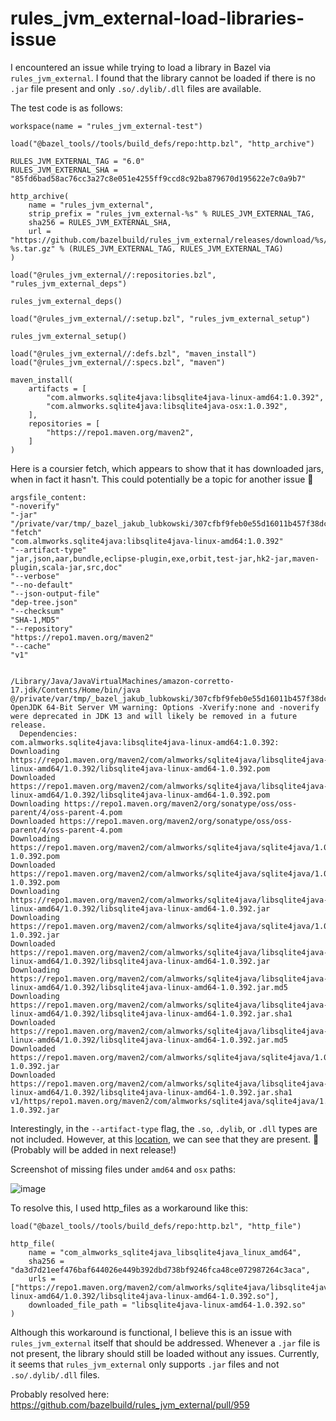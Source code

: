 # rules_jvm_external-load-libraries-issue

I encountered an issue while trying to load a library in Bazel via `rules_jvm_external`. I found that the library cannot be loaded if there is no `.jar` file present and only `.so/.dylib/.dll` files are available.

The test code is as follows:
```
workspace(name = "rules_jvm_external-test")

load("@bazel_tools//tools/build_defs/repo:http.bzl", "http_archive")

RULES_JVM_EXTERNAL_TAG = "6.0"
RULES_JVM_EXTERNAL_SHA = "85fd6bad58ac76cc3a27c8e051e4255ff9ccd8c92ba879670d195622e7c0a9b7"

http_archive(
    name = "rules_jvm_external",
    strip_prefix = "rules_jvm_external-%s" % RULES_JVM_EXTERNAL_TAG,
    sha256 = RULES_JVM_EXTERNAL_SHA,
    url = "https://github.com/bazelbuild/rules_jvm_external/releases/download/%s/rules_jvm_external-%s.tar.gz" % (RULES_JVM_EXTERNAL_TAG, RULES_JVM_EXTERNAL_TAG)
)

load("@rules_jvm_external//:repositories.bzl", "rules_jvm_external_deps")

rules_jvm_external_deps()

load("@rules_jvm_external//:setup.bzl", "rules_jvm_external_setup")

rules_jvm_external_setup()

load("@rules_jvm_external//:defs.bzl", "maven_install")
load("@rules_jvm_external//:specs.bzl", "maven")

maven_install(
    artifacts = [
        "com.almworks.sqlite4java:libsqlite4java-linux-amd64:1.0.392",
        "com.almworks.sqlite4java:libsqlite4java-osx:1.0.392",
    ],
    repositories = [
        "https://repo1.maven.org/maven2",
    ]
)
```

Here is a coursier fetch, which appears to show that it has downloaded jars, when in fact it hasn't. This could potentially be a topic for another issue 🤔
```
argsfile_content:
"-noverify"
"-jar"
"/private/var/tmp/_bazel_jakub_lubkowski/307cfbf9feb0e55d16011b457f38dc36/external/maven/coursier"
"fetch"
"com.almworks.sqlite4java:libsqlite4java-linux-amd64:1.0.392"
"--artifact-type"
"jar,json,aar,bundle,eclipse-plugin,exe,orbit,test-jar,hk2-jar,maven-plugin,scala-jar,src,doc"
"--verbose"
"--no-default"
"--json-output-file"
"dep-tree.json"
"--checksum"
"SHA-1,MD5"
"--repository"
"https://repo1.maven.org/maven2"
"--cache"
"v1"


/Library/Java/JavaVirtualMachines/amazon-corretto-17.jdk/Contents/Home/bin/java @/private/var/tmp/_bazel_jakub_lubkowski/307cfbf9feb0e55d16011b457f38dc36/external/maven/java_argsfile
OpenJDK 64-Bit Server VM warning: Options -Xverify:none and -noverify were deprecated in JDK 13 and will likely be removed in a future release.
  Dependencies:
com.almworks.sqlite4java:libsqlite4java-linux-amd64:1.0.392:
Downloading https://repo1.maven.org/maven2/com/almworks/sqlite4java/libsqlite4java-linux-amd64/1.0.392/libsqlite4java-linux-amd64-1.0.392.pom
Downloaded https://repo1.maven.org/maven2/com/almworks/sqlite4java/libsqlite4java-linux-amd64/1.0.392/libsqlite4java-linux-amd64-1.0.392.pom
Downloading https://repo1.maven.org/maven2/org/sonatype/oss/oss-parent/4/oss-parent-4.pom
Downloaded https://repo1.maven.org/maven2/org/sonatype/oss/oss-parent/4/oss-parent-4.pom
Downloading https://repo1.maven.org/maven2/com/almworks/sqlite4java/sqlite4java/1.0.392/sqlite4java-1.0.392.pom
Downloaded https://repo1.maven.org/maven2/com/almworks/sqlite4java/sqlite4java/1.0.392/sqlite4java-1.0.392.pom
Downloading https://repo1.maven.org/maven2/com/almworks/sqlite4java/libsqlite4java-linux-amd64/1.0.392/libsqlite4java-linux-amd64-1.0.392.jar
Downloading https://repo1.maven.org/maven2/com/almworks/sqlite4java/sqlite4java/1.0.392/sqlite4java-1.0.392.jar
Downloaded https://repo1.maven.org/maven2/com/almworks/sqlite4java/libsqlite4java-linux-amd64/1.0.392/libsqlite4java-linux-amd64-1.0.392.jar
Downloading https://repo1.maven.org/maven2/com/almworks/sqlite4java/libsqlite4java-linux-amd64/1.0.392/libsqlite4java-linux-amd64-1.0.392.jar.md5
Downloading https://repo1.maven.org/maven2/com/almworks/sqlite4java/libsqlite4java-linux-amd64/1.0.392/libsqlite4java-linux-amd64-1.0.392.jar.sha1
Downloaded https://repo1.maven.org/maven2/com/almworks/sqlite4java/libsqlite4java-linux-amd64/1.0.392/libsqlite4java-linux-amd64-1.0.392.jar.md5
Downloaded https://repo1.maven.org/maven2/com/almworks/sqlite4java/sqlite4java/1.0.392/sqlite4java-1.0.392.jar
Downloaded https://repo1.maven.org/maven2/com/almworks/sqlite4java/libsqlite4java-linux-amd64/1.0.392/libsqlite4java-linux-amd64-1.0.392.jar.sha1
v1/https/repo1.maven.org/maven2/com/almworks/sqlite4java/sqlite4java/1.0.392/sqlite4java-1.0.392.jar
```
Interestingly, in the `--artifact-type` flag, the `.so`, `.dylib`, or `.dll` types are not included. However, at this [location](https://github.com/bazelbuild/rules_jvm_external/blob/master/private/coursier_utilities.bzl#L20), we can see that they are present. 🤔 (Probably will be added in next release!)


Screenshot of missing files under `amd64` and `osx` paths:

![image](https://github.com/bazelbuild/rules_jvm_external/assets/85311656/d5396740-da5d-4e20-bfb4-dbab549ebca1)

To resolve this, I used http_files as a workaround like this:
```
load("@bazel_tools//tools/build_defs/repo:http.bzl", "http_file")

http_file(
    name = "com_almworks_sqlite4java_libsqlite4java_linux_amd64",
    sha256 = "da3d7d21eef476baf644026e449b392dbd738bf9246fca48ce072987264c3aca",
    urls = ["https://repo1.maven.org/maven2/com/almworks/sqlite4java/libsqlite4java-linux-amd64/1.0.392/libsqlite4java-linux-amd64-1.0.392.so"],
    downloaded_file_path = "libsqlite4java-linux-amd64-1.0.392.so"
)
```

Although this workaround is functional, I believe this is an issue with `rules_jvm_external` itself that should be addressed. Whenever a `.jar` file is not present, the library should still be loaded without any issues. Currently, it seems that `rules_jvm_external` only supports `.jar` files and not `.so/.dylib/.dll` files.

Probably resolved here: https://github.com/bazelbuild/rules_jvm_external/pull/959
